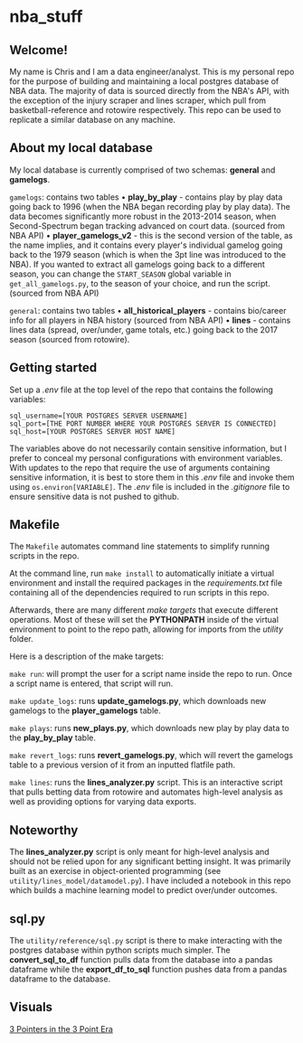 # nba_stuff

## Welcome!

My name is Chris and I am a data engineer/analyst. This is my personal repo for the purpose of building and maintaining a local postgres database of NBA data. The majority of data is sourced directly from the NBA's API, with the exception of the injury scraper and lines scraper, which pull from basketball-reference and rotowire respectively. This repo can be used to replicate a similar database on any machine.

## About my local database

My local database is currently comprised of two schemas: **general** and **gamelogs**.

`gamelogs`: contains two tables
    • **play_by_play** - contains play by play data going back to 1996 (when the NBA began recording play by play data). The data becomes significantly more robust in the 2013-2014 season, when Second-Spectrum began tracking advanced on court data. (sourced from NBA API)
    • **player_gamelogs_v2** - this is the second version of the table, as the name implies, and it contains every player's individual gamelog going back to the 1979 season (which is when the 3pt line was introduced to the NBA). If you wanted to extract all gamelogs going back to a different season, you can change the `START_SEASON` global variable in `get_all_gamelogs.py`, to the season of your choice, and run the script. (sourced from NBA API)

`general`: contains two tables
    • **all_historical_players** - contains bio/career info for all players in NBA history (sourced from NBA API)
    • **lines** - contains lines data (spread, over/under, game totals, etc.) going back to the 2017 season (sourced from rotowire).

## Getting started

Set up a _.env_ file at the top level of the repo that contains the following variables:

```
sql_username=[YOUR POSTGRES SERVER USERNAME]
sql_port=[THE PORT NUMBER WHERE YOUR POSTGRES SERVER IS CONNECTED]
sql_host=[YOUR POSTGRES SERVER HOST NAME]
```

The variables above do not necessarily contain sensitive information, but I prefer to conceal my personal configurations with environment variables. With updates to the repo that require the use of arguments containing sensitive information, it is best to store them in this _.env_ file and invoke them using `os.environ[VARIABLE]`. The _.env_ file is included in the _.gitignore_ file to ensure sensitive data is not pushed to github.

## Makefile

The `Makefile` automates command line statements to simplify running scripts in the repo.

At the command line, run `make install` to automatically initiate a virtual environment and install the required packages in the _requirements.txt_ file containing all of the dependencies required to run scripts in this repo. 

Afterwards, there are many different _make targets_ that execute different operations. Most of these will set the **PYTHONPATH** inside of the virtual environment to point to the repo path, allowing for imports from the _utility_ folder.

Here is a description of the make targets:

`make run`: will prompt the user for a script name inside the repo to run. Once a script name is entered, that script will run.

`make update_logs`: runs **update_gamelogs.py**, which downloads new gamelogs to the **player_gamelogs** table.

`make plays`: runs **new_plays.py**, which downloads new play by play data to the **play_by_play** table.

`make revert_logs`: runs **revert_gamelogs.py**, which will revert the gamelogs table to a previous version of it from an inputted flatfile path.

`make lines`: runs the **lines_analyzer.py** script. This is an interactive script that pulls betting data from rotowire and automates high-level analysis as well as providing options for varying data exports.


## Noteworthy

The **lines_analyzer.py** script is only meant for high-level analysis and should not be relied upon for any significant betting insight. It was primarily built as an exercise in object-oriented programming (see `utility/lines_model/datamodel.py`). I have included a notebook in this repo which builds a machine learning model to predict over/under outcomes.

## sql.py

The `utility/reference/sql.py` script is there to make interacting with the postgres database within python scripts much simpler. The **convert_sql_to_df** function pulls data from the database into a pandas dataframe while the **export_df_to_sql** function pushes data from a pandas dataframe to the database. 

## Visuals

[3 Pointers in the 3 Point Era](https://datawrapper.dwcdn.net/k4ecb/2/)
